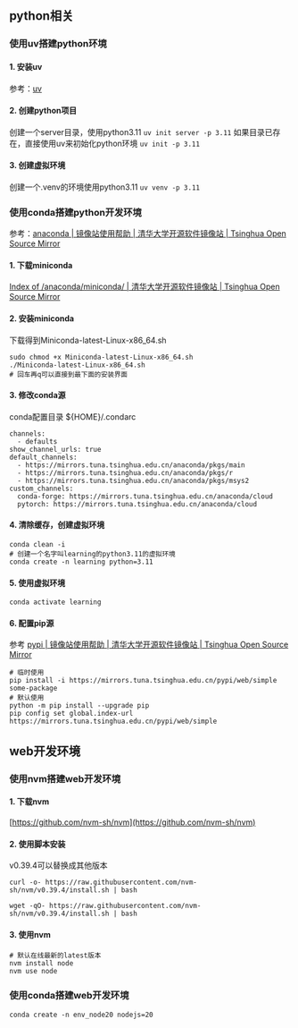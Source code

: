 ## python相关
### 使用uv搭建python环境
#### 1. 安装uv
参考：[uv](https://docs.astral.sh/uv/)
#### 2. 创建python项目
创建一个server目录，使用python3.11
`uv init server -p 3.11`
如果目录已存在，直接使用uv来初始化python环境
`uv init -p 3.11`
#### 3. 创建虚拟环境
创建一个.venv的环境使用python3.11
`uv venv -p 3.11`
### 使用conda搭建python开发环境

参考：[anaconda | 镜像站使用帮助 | 清华大学开源软件镜像站 | Tsinghua Open Source Mirror](https://mirrors.tuna.tsinghua.edu.cn/help/anaconda/)

#### 1. 下载miniconda

[Index of /anaconda/miniconda/ | 清华大学开源软件镜像站 | Tsinghua Open Source Mirror](https://mirrors.tuna.tsinghua.edu.cn/anaconda/miniconda/)

#### 2. 安装miniconda

下载得到Miniconda-latest-Linux-x86_64.sh

```shell
sudo chmod +x Miniconda-latest-Linux-x86_64.sh
./Miniconda-latest-Linux-x86_64.sh
# 回车再q可以直接到最下面的安装界面

```

#### 3. 修改conda源

conda配置目录 ${HOME}/.condarc

```
channels:
  - defaults
show_channel_urls: true
default_channels:
  - https://mirrors.tuna.tsinghua.edu.cn/anaconda/pkgs/main
  - https://mirrors.tuna.tsinghua.edu.cn/anaconda/pkgs/r
  - https://mirrors.tuna.tsinghua.edu.cn/anaconda/pkgs/msys2
custom_channels:
  conda-forge: https://mirrors.tuna.tsinghua.edu.cn/anaconda/cloud
  pytorch: https://mirrors.tuna.tsinghua.edu.cn/anaconda/cloud
```

#### 4. 清除缓存，创建虚拟环境

```
conda clean -i
# 创建一个名字叫learning的python3.11的虚拟环境
conda create -n learning python=3.11
```

#### 5. 使用虚拟环境

```
conda activate learning
```

#### 6. 配置pip源

参考 [pypi | 镜像站使用帮助 | 清华大学开源软件镜像站 | Tsinghua Open Source Mirror](https://mirrors.tuna.tsinghua.edu.cn/help/pypi/)

```
# 临时使用
pip install -i https://mirrors.tuna.tsinghua.edu.cn/pypi/web/simple some-package
# 默认使用
python -m pip install --upgrade pip
pip config set global.index-url https://mirrors.tuna.tsinghua.edu.cn/pypi/web/simple
```

## web开发环境

### 使用nvm搭建web开发环境

#### 1. 下载nvm

[https://github.com/nvm-sh/nvm](https://github.com/nvm-sh/nvm)

#### 2. 使用脚本安装

v0.39.4可以替换成其他版本

```
curl -o- https://raw.githubusercontent.com/nvm-sh/nvm/v0.39.4/install.sh | bash

wget -qO- https://raw.githubusercontent.com/nvm-sh/nvm/v0.39.4/install.sh | bash
```

#### 3. 使用nvm

```
# 默认在线最新的latest版本
nvm install node
nvm use node
```

### 使用conda搭建web开发环境

```
conda create -n env_node20 nodejs=20
```
